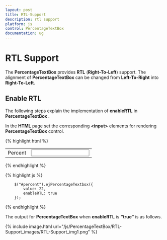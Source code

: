 ```yaml
---
layout: post
title: RTL-Support
description: rtl support
platform: js
control: PercentageTextBox 
documentation: ug
---
```


# RTL Support

The **PercentageTextBox** provides **RTL** (**Right-To-Left**) support. The alignment of **PercentageTextBox** can be changed from **Left-To-Right** into **Right-To-Left**.

## Enable RTL

The following steps explain the implementation of **enableRTL** in **PercentageTextBox** .

In the **HTML** page set the corresponding **&lt;input&gt;** elements for rendering **PercentageTextBox** control.



{% highlight html %}

<table cellpadding="10">
    <tbody>
        <tr>
            <td>
                <label for="percent">Percent</label>
            </td>
            <td>
                <input id="percent" type="text" />
            </td>
        </tr>
    </tbody>
</table>

{% endhighlight %}

{% highlight js %}


	    $("#percent").ejPercentageTextbox({
            value: 22,
            enableRTL: true
        });


{% endhighlight %}


The output for **PercentageTextBox** when **enableRTL** is **“true”** is as follows. 

{% include image.html url="/js/PercentageTextBox/RTL-Support_images/RTL-Support_img1.png" %}

